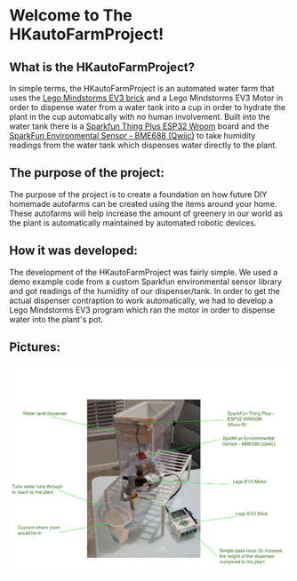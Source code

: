 # Welcome to The HKautoFarmProject!

## What is the HKautoFarmProject?

In simple terms, the HKautoFarmProject is an automated water farm that uses the <a href="https://education.lego.com/en-us/products/lego-mindstorms-education-ev3-intelligent-brick/45500">Lego Mindstorms EV3 brick</a> and a Lego Mindstorms EV3 Motor in order to dispense water from a water tank into a cup in order to hydrate the plant in the cup automatically with no human involvement. Built into the water tank there is a <a href="https://www.sparkfun.com/products/15663">Sparkfun Thing Plus ESP32 Wroom</a> board and the <a href="https://www.sparkfun.com/products/19096">SparkFun Environmental Sensor - BME688 (Qwiic)</a> to take humidity readings from the water tank which dispenses water directly to the plant. 

## The purpose of the project:

The purpose of the project is to create a foundation on how future DIY homemade autofarms can be created using the items around your home. These autofarms will help increase the amount of greenery in our world as the plant is automatically maintained by automated robotic devices.


## How it was developed:

The development of the HKautoFarmProject was fairly simple. We used a demo example code from a custom Sparkfun environmental sensor library and got readings of the humidity of our dispenser/tank. In order to get the actual dispenser contraption to work automatically, we had to develop a Lego Mindstorms EV3 program which ran the motor in order to dispense water into the plant's pot.


## Pictures:

<img src="https://github.com/testUser453/HKautoFarmProject/blob/main/HkpictureImg.jpg?raw=true" alt="HkpictureImg">








